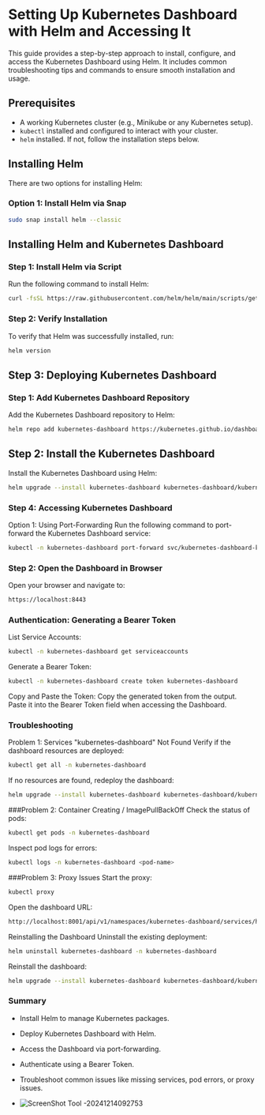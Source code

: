 # Setting Up Kubernetes Dashboard with Helm and Accessing It

This guide provides a step-by-step approach to install, configure, and access the Kubernetes Dashboard using Helm. It includes common troubleshooting tips and commands to ensure smooth installation and usage.

## Prerequisites
- A working Kubernetes cluster (e.g., Minikube or any Kubernetes setup).
- `kubectl` installed and configured to interact with your cluster.
- `helm` installed. If not, follow the installation steps below.

## Installing Helm
There are two options for installing Helm:

### Option 1: Install Helm via Snap
```bash
sudo snap install helm --classic
```
## Installing Helm and Kubernetes Dashboard

### Step 1: Install Helm via Script
Run the following command to install Helm:
```bash
curl -fsSL https://raw.githubusercontent.com/helm/helm/main/scripts/get-helm-3 | bash
```

### Step 2: Verify Installation
To verify that Helm was successfully installed, run:
```bash
helm version
```
## Step 3: Deploying Kubernetes Dashboard

### Step 1: Add Kubernetes Dashboard Repository
Add the Kubernetes Dashboard repository to Helm:
```bash
helm repo add kubernetes-dashboard https://kubernetes.github.io/dashboard/
```

## Step 2: Install the Kubernetes Dashboard
Install the Kubernetes Dashboard using Helm:

```bash
helm upgrade --install kubernetes-dashboard kubernetes-dashboard/kubernetes-dashboard --create-n
```

### Step 4: Accessing Kubernetes Dashboard
Option 1: Using Port-Forwarding
Run the following command to port-forward the Kubernetes Dashboard service:

```bash
kubectl -n kubernetes-dashboard port-forward svc/kubernetes-dashboard-kong-proxy 8443:443
```
### Step 2: Open the Dashboard in Browser
Open your browser and navigate to:
```bash
https://localhost:8443
```

### Authentication: Generating a Bearer Token
List Service Accounts:
```bash
kubectl -n kubernetes-dashboard get serviceaccounts
```
Generate a Bearer Token:

```bash
kubectl -n kubernetes-dashboard create token kubernetes-dashboard
```
Copy and Paste the Token: Copy the generated token from the output. Paste it into the Bearer Token field when accessing the Dashboard.

### Troubleshooting
Problem 1: Services "kubernetes-dashboard" Not Found
Verify if the dashboard resources are deployed:

```bash
kubectl get all -n kubernetes-dashboard
```
If no resources are found, redeploy the dashboard:

```bash
helm upgrade --install kubernetes-dashboard kubernetes-dashboard/kubernetes-dashboard --create-namespace --namespace kubernetes-dashboard
```
###Problem 2: Container Creating / ImagePullBackOff
Check the status of pods:

```bash
kubectl get pods -n kubernetes-dashboard
```
Inspect pod logs for errors:

```bash
kubectl logs -n kubernetes-dashboard <pod-name>
```
###Problem 3: Proxy Issues
Start the proxy:

```bash
kubectl proxy
```
Open the dashboard URL:

```bash
http://localhost:8001/api/v1/namespaces/kubernetes-dashboard/services/https:kubernetes-dashboard:/proxy/
```
Reinstalling the Dashboard
Uninstall the existing deployment:

```bash
helm uninstall kubernetes-dashboard -n kubernetes-dashboard
```
Reinstall the dashboard:

```bash
helm upgrade --install kubernetes-dashboard kubernetes-dashboard/kubernetes-dashboard --create-namespace --namespace kubernetes-dashboard
```
### Summary
- Install Helm to manage Kubernetes packages.

- Deploy Kubernetes Dashboard with Helm.

- Access the Dashboard via port-forwarding.

- Authenticate using a Bearer Token.

- Troubleshoot common issues like missing services, pod errors, or proxy issues.

- ![ScreenShot Tool -20241214092753](https://github.com/user-attachments/assets/c7270c37-706e-4c98-87d7-a61aec7d35e5)
